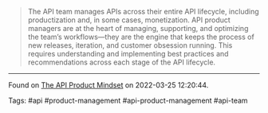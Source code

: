 > The API team manages APIs across their entire API lifecycle, including productization and, in some cases, monetization. API product managers are at the heart of managing, supporting, and optimizing the team’s workflows—they are the engine that keeps the process of new releases, iteration, and customer obsession running. This requires understanding and implementing best practices and recommendations across each stage of the API lifecycle.

---
Found on [The API Product Mindset](https://cloud.google.com/files/apigee/apigee-api-product-mindset-ebook.pdf) on 2022-03-25 12:20:44.

Tags: #api #product-management #api-product-management #api-team